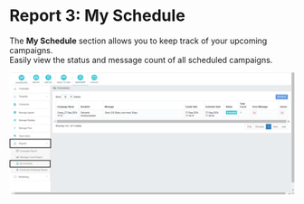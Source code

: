 # Report 3: My Schedule

The **My Schedule** section allows you to keep track of your upcoming campaigns.  
Easily view the status and message count of all scheduled campaigns.

![My Schedule](images/schedule1.png)
